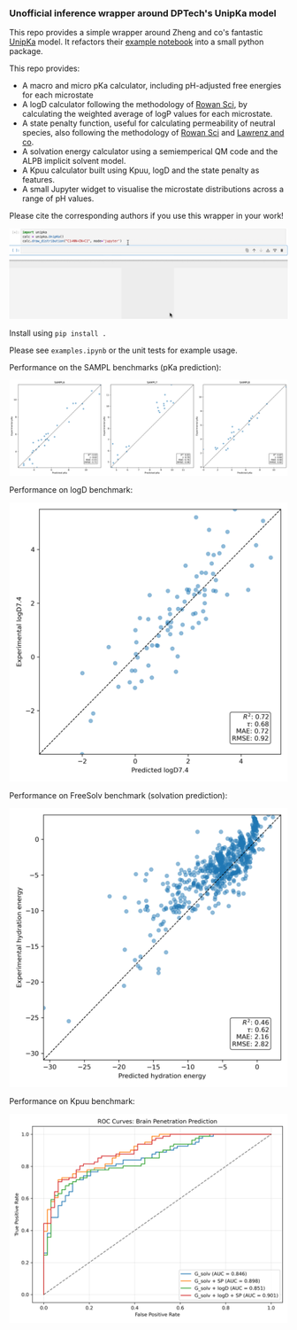 ### Unofficial inference wrapper around DPTech's UnipKa model

This repo provides a simple wrapper around Zheng and co's fantastic [UnipKa](https://pubs.acs.org/doi/10.1021/jacsau.4c00271) model. It refactors their [example notebook](https://www.bohrium.com/notebooks/38543442597) into a small python package. 

This repo provides:

- A macro and micro pKa calculator, including pH-adjusted free energies for each microstate
- A logD calculator following the methodology of [Rowan Sci](https://chemrxiv.org/engage/chemrxiv/article-details/68388349c1cb1ecda02ba65d), by calculating the weighted average of logP values for each microstate. 
- A state penalty function, useful for calculating permeability of neutral species, also following the methodology of [Rowan Sci](https://chemrxiv.org/engage/chemrxiv/article-details/68388349c1cb1ecda02ba65d) and [Lawrenz and co](https://pubs.acs.org/doi/10.1021/acs.jcim.3c00150). 
- A solvation energy calculator using a semiemperical QM code and the ALPB implicit solvent model.
- A Kpuu calculator built using Kpuu, logD and the state penalty as features.
- A small Jupyter widget to visualise the microstate distributions across a range of pH values.

Please cite the corresponding authors if you use this wrapper in your work!

![](unipka.gif)

Install using `pip install .`


Please see `examples.ipynb` or the unit tests for example usage.


Performance on the SAMPL benchmarks (pKa prediction):

<img src="benchmarks/sampl_results.png">

Performance on logD benchmark:

<img src="benchmarks/logd_results.png" width="600">


Performance on FreeSolv benchmark (solvation prediction):

<img src="benchmarks/solvation_results.png" width="600">

Performance on Kpuu benchmark:

<img src="benchmarks/kpuu_results.png" width="600">





